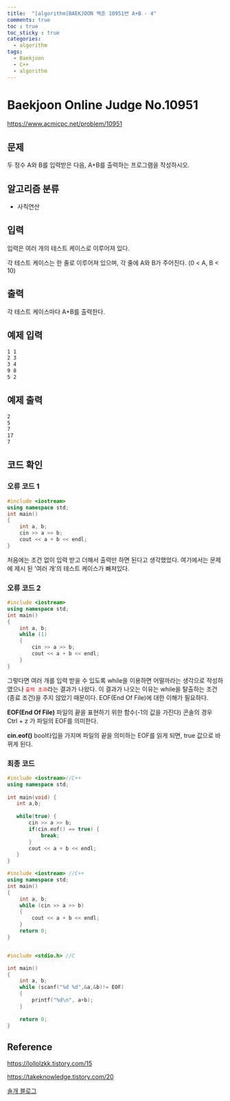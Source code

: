 ```yaml
---
title:  "[algorithm]BAEKJOON 백준 10951번 A+B - 4"
comments: true
toc : true
toc_sticky : true
categories:
  - algorithm
tags:
  - Baekjoon
  - C++
  - algorithm
---
```


# Baekjoon Online Judge No.10951

https://www.acmicpc.net/problem/10951



## 문제

두 정수 A와 B를 입력받은 다음, A+B를 출력하는 프로그램을 작성하시오.



## 알고리즘 분류

- 사칙연산



## 입력

입력은 여러 개의 테스트 케이스로 이루어져 있다.

각 테스트 케이스는 한 줄로 이루어져 있으며, 각 줄에 A와 B가 주어진다. (0 < A, B < 10)

## 출력

각 테스트 케이스마다 A+B를 출력한다.



## 예제 입력 

```markdown
1 1
2 3
3 4
9 8
5 2
```



## 예제 출력

```markdown
2
5
7
17
7
```



## 코드 확인

### 오류 코드 1

```c++
#include <iostream>
using namespace std;
int main()
{
	int a, b;
	cin >> a >> b;
	cout << a + b << endl;
}
```

처음에는 조건 없이 입력 받고 더해서 출력만 하면 된다고 생각했었다. 여기에서는 문제에 제시 된 '여러 개'의 테스트 케이스가 빠져있다.



### 오류 코드 2

```C++
#include <iostream>
using namespace std;
int main()
{
	int a, b;
	while (1)
	{
		cin >> a >> b;
		cout << a + b << endl;
	}
}
```

그렇다면 여러 개를 입력 받을 수 있도록 while을 이용하면 어떨까라는 생각으로 작성하였으나  <span style="color:red">`출력 초과`</span>라는 결과가 나왔다. 이 결과가 나오는 이유는 while을 탈출하는 조건(종료 조건)을 주지 않았기 때문이다. EOF(End Of File)에 대한 이해가 필요하다.

**EOF(End Of File)** 파일의 끝을 표현하기 위한 함수(-1의 값을 가진다) 콘솔의 경우 Ctrl + z 가 파일의 EOF를 의미한다.

**cin.eof()** bool타입을 가지며 파일의 끝을 의미하는 EOF를 읽게 되면, true 값으로 바뀌게 된다.

### 최종 코드

```C++
#include <iostream>//C++
using namespace std;
 
int main(void) {
   int a,b;
 
   while(true) {
       cin >> a >> b;
       if(cin.eof() == true) {
           break;
       }
       cout << a + b << endl;
   }
}

```

```c++
#include <iostream> //C++
using namespace std;
int main()
{
	int a, b;
	while (cin >> a >> b)
	{
		cout << a + b << endl;
	}
	return 0;
}
```

```c

#include <stdio.h> //C

int main()
{
	int a, b;
	while (scanf("%d %d",&a,&b)!= EOF)
    {
        printf("%d\n", a+b);
    }
	
	return 0;
}
```

## Reference

https://lollolzkk.tistory.com/15

https://takeknowledge.tistory.com/20

[솔개 블로그](https://9m1i9n1.github.io/devlog/2019/04/04/백준-10951-A+B-4-(입력-종료-조건-없을-때)/)
